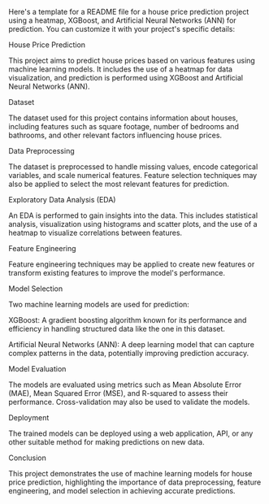 
Here's a template for a README file for a house price prediction project using a heatmap, XGBoost, and Artificial Neural Networks (ANN) for prediction. You can customize it with your project's specific details:

House Price Prediction

This project aims to predict house prices based on various features using machine learning models. It includes the use of a heatmap for data visualization, and prediction is performed using XGBoost and Artificial Neural Networks (ANN).

Dataset

The dataset used for this project contains information about houses, including features such as square footage, number of bedrooms and bathrooms, and other relevant factors influencing house prices.

Data Preprocessing

The dataset is preprocessed to handle missing values, encode categorical variables, and scale numerical features. Feature selection techniques may also be applied to select the most relevant features for prediction.

Exploratory Data Analysis (EDA)

An EDA is performed to gain insights into the data. This includes statistical analysis, visualization using histograms and scatter plots, and the use of a heatmap to visualize correlations between features.

Feature Engineering

Feature engineering techniques may be applied to create new features or transform existing features to improve the model's performance.

Model Selection

Two machine learning models are used for prediction:

XGBoost: A gradient boosting algorithm known for its performance and efficiency in handling structured data like the one in this dataset.

Artificial Neural Networks (ANN): A deep learning model that can capture complex patterns in the data, potentially improving prediction accuracy.

Model Evaluation

The models are evaluated using metrics such as Mean Absolute Error (MAE), Mean Squared Error (MSE), and R-squared to assess their performance. Cross-validation may also be used to validate the models.

Deployment

The trained models can be deployed using a web application, API, or any other suitable method for making predictions on new data.

Conclusion

This project demonstrates the use of machine learning models for house price prediction, highlighting the importance of data preprocessing, feature engineering, and model selection in achieving accurate predictions.

